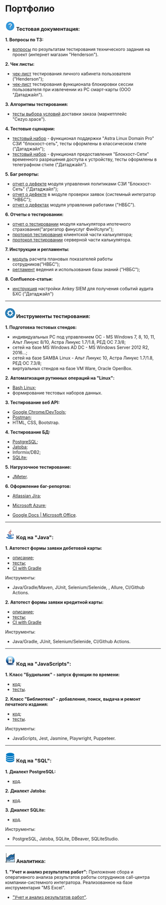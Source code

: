 # Портфолио

### ![](./assets/img/testing.png) Тестовая документация:

**1. Вопросы по ТЗ:**

- [вопросы](https://docs.google.com/document/d/1LPywC4DO2vjK72BsH4H0hskhtMJeqVuuzy7l-E3f2IQ/edit?usp=sharing) по результатам тестирования технического задания на проект (интернет магазин "Henderson").

**2. Чек листы:**

- [чек-лист](https://docs.google.com/spreadsheets/d/1Mose_Af12ndIqAmybR-zHwyj7hM5_1tjZg29bJ6MBi4/edit?usp=sharing) тестирования личного кабинета пользователя ("Henderson");
- [чек-лист](https://docs.google.com/document/d/1S1sauNlLy376MdsimbWrmM53MXqHfdoCWWKwdqMUNOo/edit?usp=sharing) тестирования функционала блокировки сессии пользователя при извлечении из РС смарт-карты (ООО "Датаджайл").

**3. Алгоритмы тестирования:**

- [тесты выбора условий](https://docs.google.com/document/d/1qHe49GL6Avko0FWWExwkT-FkEzPYnbV-X9yA0fIeFPg/edit?usp=sharing) доставки заказа (маркетплейс "Cezyo.space").

**4. Тестовые сценарии:**

- [тестовый набор](https://docs.google.com/document/d/1VT5UfGx1xQazqpKwA9F2SutuDktC_1IKW5CNSl2BLqU/edit?usp=drive_link) - функционал поддержки "Astra Linux Domain Pro" СЗИ "блокхост-сеть", тесты оформлены в классическом стиле ("Датаджайл");
- [тестовый набор](https://docs.google.com/document/d/15BskOkz5SHVwYRDPvVQHibUNW-XtsW_HUTDiwDEg8c4/edit?usp=sharing) - функционал предоставления "Блокхост-Сети" временного разрешения доступа к устройству, тесты оформлены в телеграфном стиле ("Датаджайл").

**5. Баг репорты:**

- [отчет о дефекте](https://docs.google.com/document/d/1NWMcA_ZiVfc-aGCzIu6yss7ZSprueilIplzLoHS9tWs/edit?usp=sharing) модуля управления политиками СЗИ "Блокхост-Сеть" ("Датаджайл");
- [отчет о дефекте](https://docs.google.com/document/d/17S2S5l9_FxxazWE_0OtK1yJuES3eJx85lDbyZCt3iJk/edit?usp=sharing) в модуле проверки заявок (системный интегратор "НВБС");
- [отчет о дефектах](https://docs.google.com/spreadsheets/d/1k1yJUt46IkvY7svY53-G3xFOlTIVEWTvkxR3_lqCZLo/edit?usp=sharing) модуля управления работами ("НВБС").

**6. Отчеты о тестировании:**

- [отчет о тестировании](https://docs.google.com/document/d/1sGYF0WQZMAJCHIrLB6i2XU5ybw-tb-3iLggzU7B038U/edit?usp=sharing) модуля калькулятора ипотечного страхования("агрегатор финуслуг ФинУслуги");
- [протокол тестирования](https://docs.google.com/spreadsheets/d/1lwg2FaC-pexW3cp-dhVSfhXPMDwHzjk8mgbqNeO4skE/edit?usp=sharing) клиентской части калькулятора;
- [протокол тестировании](https://docs.google.com/spreadsheets/d/1hvGG_5cXckzBaB2GovcSY4AVI__mRt7oGfymtvcB34A/edit?usp=sharing) серверной части калькулятора.

**7. Инструкции и регламенты:**

- [модуль](https://docs.google.com/document/d/1_J0YbOIbQRsb3xE9EAnNmZz79XGuldprjhr1T5lapt8/edit?usp=sharing) расчета плановых показателей работы сотрудников("НВБС");
- [регламент](https://docs.google.com/document/d/13NMv3tkDEiJx1Cvti0BYZWx_iVOiypljMHeBymHbmjk/edit?usp=sharing) ведения и использования базы знаний ("НВБС");

**8. Confluence-статьи:**

- [инструкция](https://docs.google.com/document/d/1s0pGBAJpHOO9vWDX3p8Agzj9xJLlRkFtFDCfUsNyB1I/edit?usp=sharing) настройки Ankey SIEM для получения событий аудита БХС ("Датаджайл")

---

### ![](./assets/img/tool.png) Инструменты тестирования:

**1. Подготовка тестовых стендов:**

- индивидуальных РС под управлением ОС - MS Windows 7, 8, 10, 11, Альт Линукс 8/10, Астра Линукс 1.7/1.8, РЕД ОС 7.3/8;
- сетей на базе MS Windows AD DC - MS Windows Server 2012 R2, 2016...;
- сетей на базе SAMBA Linux - Альт Линукс 10, Астра Линукс 1.7/1.8, РЕД ОС 7.3/8;
- виртуальных стендов на базе VM Ware, Oracle OpenBox. 

**2. Автоматизация рутинных операций на "Linux":**

- [Bash Linux](https://github.com/rtmwrk/LinuxBushScript?tab=readme-ov-file);
- формирование тестовых наборов данных.

**3. Тестирование веб API:**

- [Google Chrome/DevTools](https://docs.google.com/document/d/15CV4_Jp-hxA1ksGz1aMmhjwaUuSg4V-6yHDu8_RPewg/edit?usp=sharing);
- [Postman](https://docs.google.com/document/d/1_qqPKteXFqq_s31mgEGG0VZ3OK8HWcZydE9415XyK0s/edit?usp=sharing);
- HTML, CSS, Bootstrap.

**4. Тестирование БД:**

- [PostgreSQL](./sql/postgresql.md);
- [Jatoba](./sql/jatoba.md);
- Informix/DB2;
- [SQLite](./sql/sqlite.md);

**5. Нагрузочное тестирование:**

- [JMeter](https://docs.google.com/document/d/1k_1BDFZKtwOgTQo4w58-SpvOdG1gO9YCdLmkQtS-8Vo/edit?usp=sharing).

**6. Оформление баг-репортов:**

- [Atlassian Jira](https://docs.google.com/document/d/19r8-NJS7_pjF8HmzwLv7ASSqIGs6pBmj_VECul-IrwA/edit?usp=sharing);

- [Microsoft Azure](https://docs.google.com/document/d/11LUKMiMmnzUI6ukmD3Xzlbp4Rgvhv5GC6j8pWjTEaBU/edit?usp=sharing);

- [Google Docs | Microsoft Office](https://docs.google.com/document/d/185ytOyc2OMkqWIT-WYkComlz9eCcEltx5QiC4XzxXbM/edit?usp=sharing).

---

### ![](./assets/img/java.png) Код на "Java":

**1. Автотест формы заявки дебетовой карты:**

- [описание](https://github.com/rtmwrk/jhw14);
- [тесты](https://github.com/rtmwrk/jhw14/blob/main/src/test/java/ru/netology/web/CallbackTest.java);
- [CI with Gradle](https://github.com/rtmwrk/jhw14/blob/main/.github/workflows/gradle.yml)

Инструменты:

- Java/Gradle/Maven, JUnit, Selenium/Selenide, , Allure, CI/Github Actions.

**2. Автотест формы заявки кредитной карты:**

- [описание](https://github.com/rtmwrk/jhw15);
- [тесты](https://github.com/rtmwrk/jhw15/blob/main/src/test/java/ru/netology/web/RegistrationTest.java);
- [CI with Gradle](https://github.com/rtmwrk/jhw15/blob/main/.github/workflows/gradle.yml)

Инструменты:

- Java/Gradle, JUnit, Selenium/Selenide, CI/Github Actions.

---

### ![](./assets/img/javascript.png) Код на "JavaScripts":

**1. Класс "Будильник" - запуск функции по времени:**

- [код](https://github.com/rtmwrk/portfolio/blob/main/js/alarm/task.js);
- [тесты](https://rtmwrk.github.io/portfolio/js/alarm/index.html).

**2. Класс "Библиотека" - добавление, поиск, выдача и ремонт печатного издания:**

- [код](https://github.com/rtmwrk/portfolio/blob/main/js/library/task.js);
- [тесты](https://rtmwrk.github.io/portfolio/js/library/index.html).

Инструменты:

- JavaScripts, Jest, Jasmine, Playwright, Puppeteer.

---

### ![](./assets/img/db.png) Код на "SQL":

**1. Диалект PostgreSQL:**

- [код](./sql/postgresql.md).

**2. Диалект Jatoba:**

- [код](./sql/jatoba.md).

**3. Диалект SQLite:**

- [код](./sql/sqlite.md).

Инструменты:

- PostgreSQL, Jatoba, SQLite, DBeaver, SQLiteStudio.

---

### ![](./assets/img/excel.png) Аналитика:

**1. "Учет и анализ результатов работ":**
Приложение сбора и оперативного анализа результатов работы сотрудников call-центра компании-системного интегратора. Реализованное на базе инструментария "MS Excel".

- ["Учет и анализ результатов работ"](https://github.com/rtmwrk/portfolio/blob/main/excel/excel.md).
